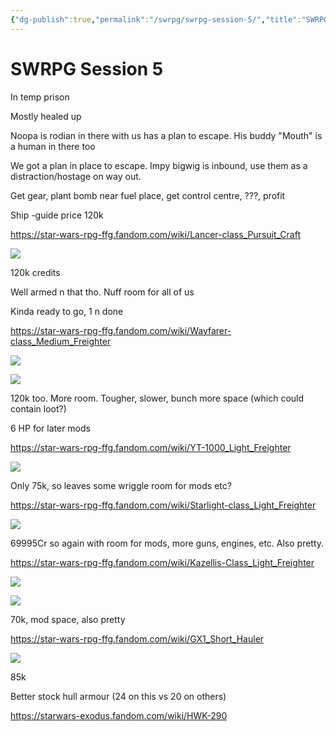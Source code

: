 ```yaml
---
{"dg-publish":true,"permalink":"/swrpg/swrpg-session-5/","title":"SWRPG Session 5","noteIcon":""}
---
```



# SWRPG Session 5

In temp prison

Mostly healed up

Noopa is rodian in there with us has a plan to escape. His buddy "Mouth" is a human in there too

We got a plan in place to escape. Impy bigwig is inbound, use them as a distraction/hostage on way out. 

Get gear, plant bomb near fuel place, get control centre, ???, profit

Ship -guide price 120k

https://star-wars-rpg-ffg.fandom.com/wiki/Lancer-class_Pursuit_Craft

![](https://i.pinimg.com/originals/01/4d/bb/014dbb475f96b15c2e947c7ae213ee41.jpg)

120k credits

Well armed n that tho. Nuff room for all of us

Kinda ready to go, 1 n done

https://star-wars-rpg-ffg.fandom.com/wiki/Wayfarer-class_Medium_Freighter

![](http://adampdevil.pbworks.com/f/1234476887/wayfarer_1.jpg)

![](https://vignette.wikia.nocookie.net/swse/images/e/e0/Wayfarer-Class_Medium_Transport_2.jpg/revision/latest?cb=20180601012314)

120k too. More room. Tougher, slower, bunch more space (which could contain loot?)

6 HP for later mods

https://star-wars-rpg-ffg.fandom.com/wiki/YT-1000_Light_Freighter

![](https://swrpggm.com/wp-content/uploads/2021/05/YT1000_FE.png)

Only 75k, so leaves some wriggle room for mods etc?

https://star-wars-rpg-ffg.fandom.com/wiki/Starlight-class_Light_Freighter

![](https://i.pinimg.com/originals/96/14/d5/9614d59af0b7596385f1d7d26bdcd0a3.jpg)

69995Cr so again with room for mods, more guns, engines, etc. Also pretty. 

https://star-wars-rpg-ffg.fandom.com/wiki/Kazellis-Class_Light_Freighter

![](https://vignette.wikia.nocookie.net/swse/images/3/3e/Kazellis-Class_Light_Freighter.jpg/revision/latest?cb=20200223205952)

![](https://images-wixmp-ed30a86b8c4ca887773594c2.wixmp.com/f/94d2e4c5-d3aa-40bc-85f0-53b4202a91bc/dfeap0k-1f1feb4c-ab8e-4867-8e5a-4cee0d0803a7.png/v1/fill/w_1125,h_711,q_70,strp/kazellis_class_light_freighter_by_kairoland_dfeap0k-pre.jpg?token=eyJ0eXAiOiJKV1QiLCJhbGciOiJIUzI1NiJ9.eyJzdWIiOiJ1cm46YXBwOjdlMGQxODg5ODIyNjQzNzNhNWYwZDQxNWVhMGQyNmUwIiwiaXNzIjoidXJuOmFwcDo3ZTBkMTg4OTgyMjY0MzczYTVmMGQ0MTVlYTBkMjZlMCIsIm9iaiI6W1t7ImhlaWdodCI6Ijw9ODA5IiwicGF0aCI6IlwvZlwvOTRkMmU0YzUtZDNhYS00MGJjLTg1ZjAtNTNiNDIwMmE5MWJjXC9kZmVhcDBrLTFmMWZlYjRjLWFiOGUtNDg2Ny04ZTVhLTRjZWUwZDA4MDNhNy5wbmciLCJ3aWR0aCI6Ijw9MTI4MCJ9XV0sImF1ZCI6WyJ1cm46c2VydmljZTppbWFnZS5vcGVyYXRpb25zIl19.wyXlKo7od9O_FANF3XnMDKRWmM24UBmE9hRkPG6u1Ak)

70k, mod space, also pretty

https://star-wars-rpg-ffg.fandom.com/wiki/GX1_Short_Hauler

![](https://i.pinimg.com/originals/d4/99/0b/d4990bcd49829d67081863182b13af18.png)

85k 

Better stock hull armour (24 on this vs 20 on others)

https://starwars-exodus.fandom.com/wiki/HWK-290
